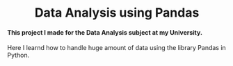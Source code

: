 <h1 align="center">Data Analysis using Pandas</h1>
<h4>This project I made for the Data Analysis subject at my University.</h4>

Here I learnd how to handle huge amount of data using the library Pandas in Python.
